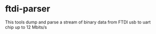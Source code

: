 # ftdi-parser
This tools dump and parse a stream of binary data from FTDI usb to uart chip up to 12 Mbits/s
